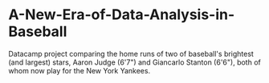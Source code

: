 # A-New-Era-of-Data-Analysis-in-Baseball
Datacamp project comparing the home runs of two of baseball's brightest (and largest) stars, Aaron Judge (6'7") and Giancarlo Stanton (6'6"), both of whom now play for the New York Yankees.

